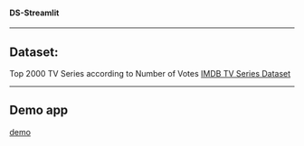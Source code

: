 #### DS-Streamlit
------------------------------
## Dataset:
Top 2000 TV Series according to Number of Votes
[IMDB TV Series Dataset](https://www.kaggle.com/datasets/harshitshankhdhar/tv-series-dataset)


 ------------------------------
 ## Demo app

 [demo](https://ds-app-py-zmaetvqkgupktqkvwoyv79.streamlit.app/DataSet)

 

